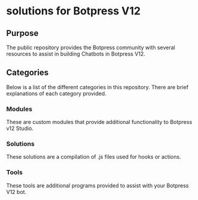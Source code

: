 # solutions for Botpress V12

## Purpose
The public repository provides the Botpress community with several resources to assist in building Chatbots in Botpress V12. 

## Categories
Below is a list of the different categories in this repository. There are brief explanations of each category provided. 

### Modules
These are custom modules that provide additional functionality to Botpress v12 Studio. 

### Solutions
These solutions are a compilation of .js files used for hooks or actions. 

### Tools
These tools are additional programs provided to assist with your Botpress V12 bot. 
